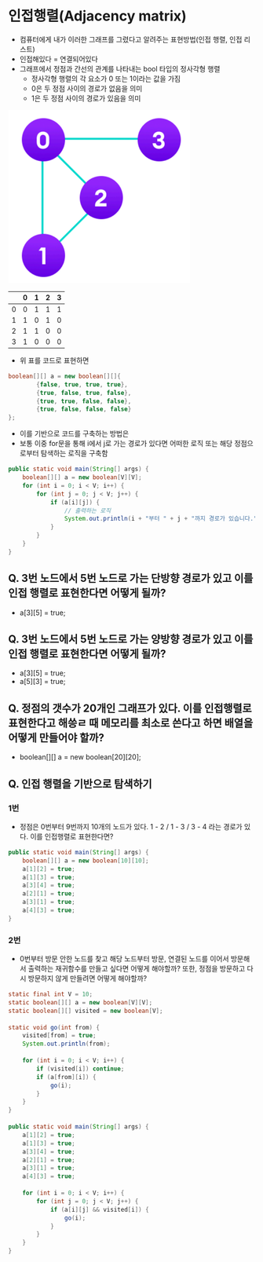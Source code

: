 # 인접행렬(Adjacency matrix)

* 컴퓨터에게 내가 이러한 그래프를 그렸다고 알려주는 표현방법(인접 행렬, 인접 리스트)
* 인접해있다 = 연결되어있다
* 그래프에서 정점과 간선의 관계를 나타내는 bool 타입의 정사각형 행렬
    * 정사각형 행렬의 각 요소가 0 또는 1이라는 값을 가짐
    * 0은 두 정점 사이의 경로가 없음을 의미
    * 1은 두 정점 사이의 경로가 있음을 의미

![img_1.png](img_1.png)

|   | 0 | 1 | 2 | 3 |
|---|---|---|---|---|
| 0 | 0 | 1 | 1 | 1 |
| 1 | 1 | 0 | 1 | 0 |
| 2 | 1 | 1 | 0 | 0 |
| 3 | 1 | 0 | 0 | 0 |

* 위 표를 코드로 표현하면

```java
boolean[][] a = new boolean[][]{
        {false, true, true, true},
        {true, false, true, false},
        {true, true, false, false},
        {true, false, false, false}
};
```

* 이를 기반으로 코드를 구축하는 방법은
* 보통 이중 for문을 통해 i에서 j로 가는 경로가 있다면 어떠한 로직 또는 해당 정점으로부터 탐색하는 로직을 구축함

```java
public static void main(String[] args) {
    boolean[][] a = new boolean[V][V];
    for (int i = 0; i < V; i++) {
        for (int j = 0; j < V; j++) {
            if (a[i][j]) {
                // 출력하는 로직
                System.out.println(i + "부터 " + j + "까지 경로가 있습니다.");
            }
        }
    }
}
```

## Q. 3번 노드에서 5번 노드로 가는 단방향 경로가 있고 이를 인접 행렬로 표현한다면 어떻게 될까?

* a[3][5] = true;

## Q. 3번 노드에서 5번 노드로 가는 양방향 경로가 있고 이를 인접 행렬로 표현한다면 어떻게 될까?

* a[3][5] = true;
* a[5][3] = true;

## Q. 정점의 갯수가 20개인 그래프가 있다. 이를 인접행렬로 표현한다고 해씅ㄹ 때 메모리를 최소로 쓴다고 하면 배열을 어떻게 만들어야 할까?

* boolean[][] a = new boolean[20][20];

## Q. 인접 행렬을 기반으로 탐색하기

### 1번

* 정점은 0번부터 9번까지 10개의 노드가 있다. 1 - 2 / 1 - 3 / 3 - 4 라는 경로가 있다. 이를 인접행렬로 표현한다면?

```java
public static void main(String[] args) {
    boolean[][] a = new boolean[10][10];
    a[1][2] = true;
    a[1][3] = true;
    a[3][4] = true;
    a[2][1] = true;
    a[3][1] = true;
    a[4][3] = true;
}
```

### 2번

* 0번부터 방문 안한 노드를 찾고 해당 노드부터 방문, 연결된 노드를 이어서 방문해서 출력하는 재귀함수를 만들고 싶다면 어떻게 해야할까? 또한, 정점을 방문하고 다시 방문하지 않게 만들려면 어떻게 해야할까?
```java
static final int V = 10;
static boolean[][] a = new boolean[V][V];
static boolean[][] visited = new boolean[V];

static void go(int from) {
    visited[from] = true;
    System.out.println(from);

    for (int i = 0; i < V; i++) {
        if (visited[i]) continue;
        if (a[from][i]) {
            go(i);
        }
    }
}

public static void main(String[] args) {
    a[1][2] = true;
    a[1][3] = true;
    a[3][4] = true;
    a[2][1] = true;
    a[3][1] = true;
    a[4][3] = true;

    for (int i = 0; i < V; i++) {
        for (int j = 0; j < V; j++) {
            if (a[i][j] && visited[i]) {
                go(i);
            }
        }
    }
}
```